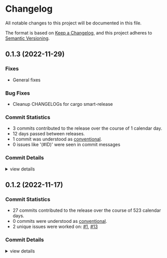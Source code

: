 # Changelog

All notable changes to this project will be documented in this file.

The format is based on [Keep a Changelog](https://keepachangelog.com/en/1.0.0/),
and this project adheres to [Semantic Versioning](https://semver.org/spec/v2.0.0.html).

## 0.1.3 (2022-11-29)

### Fixes

- General fixes

### Bug Fixes

 - <csr-id-ed512c548d08b009fe34d4c638521a2accb2ce12/> Cleanup CHANGELOGs for cargo smart-release

### Commit Statistics

<csr-read-only-do-not-edit/>

 - 3 commits contributed to the release over the course of 1 calendar day.
 - 12 days passed between releases.
 - 1 commit was understood as [conventional](https://www.conventionalcommits.org).
 - 0 issues like '(#ID)' were seen in commit messages

### Commit Details

<csr-read-only-do-not-edit/>

<details><summary>view details</summary>

 * **Uncategorized**
    - Cleanup CHANGELOGs for cargo smart-release ([`ed512c5`](https://github.com/kiibohd/kiibohd-core/commit/ed512c548d08b009fe34d4c638521a2accb2ce12))
    - Release kll-macros v0.1.2, kll-core v0.1.6, kiibohd-hid-io v0.1.3 ([`cf9ad2e`](https://github.com/kiibohd/kiibohd-core/commit/cf9ad2ec744f0452856a1c778031665fe38c0e45))
    - Update GitHub Actions (deny, pants, udeps) ([`b6ec165`](https://github.com/kiibohd/kiibohd-core/commit/b6ec165d19153d8acaffb8ff4ae8504fcfe7e40c))
</details>

## 0.1.2 (2022-11-17)

### Commit Statistics

<csr-read-only-do-not-edit/>

 - 27 commits contributed to the release over the course of 523 calendar days.
 - 0 commits were understood as [conventional](https://www.conventionalcommits.org).
 - 2 unique issues were worked on: [#1](https://github.com/kiibohd/kiibohd-core/issues/1), [#13](https://github.com/kiibohd/kiibohd-core/issues/13)

### Commit Details

<csr-read-only-do-not-edit/>

<details><summary>view details</summary>

 * **[#1](https://github.com/kiibohd/kiibohd-core/issues/1)**
    - Keyscanning module initial merge ([`0dba8f8`](https://github.com/kiibohd/kiibohd-core/commit/0dba8f88fbd9cc42618398afb54c1b522ad37858))
 * **[#13](https://github.com/kiibohd/kiibohd-core/issues/13)**
    - Add keywords and categories to all the Cargo.toml (and fix a few typos) ([`4553cb4`](https://github.com/kiibohd/kiibohd-core/commit/4553cb456ab7df2e2874f03e385166e062787375))
 * **Uncategorized**
    - Release is31fl3743b v0.1.2, kll-hid v0.1.2, kll-macros v0.1.1, kll-core v0.1.5, kiibohd-hall-effect v0.1.2, kiibohd-keyscanning v0.1.2, kiibohd-hall-effect-keyscanning v0.1.2, kiibohd-hid-io v0.1.2, kiibohd-usb v0.1.3 ([`5a574aa`](https://github.com/kiibohd/kiibohd-core/commit/5a574aa1da0321613614c4d7f6f285fe149af409))
    - Fix changelogs ([`33ef4a3`](https://github.com/kiibohd/kiibohd-core/commit/33ef4a3f4fded7a8dd1f00510291f4075711186f))
    - Initial CHANGELOG.md ([`04edeeb`](https://github.com/kiibohd/kiibohd-core/commit/04edeebcb78d924d4b139b56c0b513633f7f95cc))
    - cargo fmt ([`8e38526`](https://github.com/kiibohd/kiibohd-core/commit/8e385266d5c631630c95fec6fb13808e1395de0a))
    - Add KeyScanning trait ([`218896b`](https://github.com/kiibohd/kiibohd-core/commit/218896b335f0b46d7cf9d5430afb8a98feb2c4b7))
    - Add better debbuing for i331fl3743b crate ([`6416b1c`](https://github.com/kiibohd/kiibohd-core/commit/6416b1cf07440184ba088a077f59a7414a7fb8eb))
    - [kiibohd-keyscanning] Add off state ignore option ([`5cd975c`](https://github.com/kiibohd/kiibohd-core/commit/5cd975c07908246fd49f8550ecceec7220e6ae0e))
    - Update defmt configurations ([`58c3aac`](https://github.com/kiibohd/kiibohd-core/commit/58c3aac6996ba72a24c12910e7875ecd2f6be969))
    - More clippy fixes ([`528672a`](https://github.com/kiibohd/kiibohd-core/commit/528672a0f7f255eb95cda7fd5423cfc553fa959e))
    - Increment patch ([`cc4f15f`](https://github.com/kiibohd/kiibohd-core/commit/cc4f15f18096cf75947204eab219c19f3dcaed18))
    - Update README.md ([`d7fe786`](https://github.com/kiibohd/kiibohd-core/commit/d7fe786cb66298bbaf0a8848963193f4216a2bd3))
    - Add kll-core support to kiibohd-hall-effect-keyscanning ([`d0a5c83`](https://github.com/kiibohd/kiibohd-core/commit/d0a5c8376f3b17bf3e3418e5466d095295d5137f))
    - Adding no-std keywords ([`59254c5`](https://github.com/kiibohd/kiibohd-core/commit/59254c5018132cb379790e6e0df6dc02f75b7c0f))
    - cargo fmt ([`c37456d`](https://github.com/kiibohd/kiibohd-core/commit/c37456d7bfb1f032a0947e4aeb19ea24761e8e7a))
    - Adding README.md for kll-macros ([`603de2f`](https://github.com/kiibohd/kiibohd-core/commit/603de2f8172c09bb47ab1e038299a97bf79c4e4c))
    - Add Off-state event generated (generate_event) ([`310b013`](https://github.com/kiibohd/kiibohd-core/commit/310b013360a8a46636c756aae2d9da5b9bcad4fb))
    - Adding kll-core KeyEvent to TriggerEvent conversion ([`eb54635`](https://github.com/kiibohd/kiibohd-core/commit/eb54635c7ae2735dc9660fc08a668bb11f9bc2a6))
    - Adding state() lookup to kiibohd-keyscanning ([`0ebd4d1`](https://github.com/kiibohd/kiibohd-core/commit/0ebd4d14ef797db38d479bba41f5e2fb0c705d67))
    - Fixing power of 2 issues with heapless::Vec ([`8cce7c2`](https://github.com/kiibohd/kiibohd-core/commit/8cce7c29199561a1051c42a9c195fa577a335ee6))
    - Updating to defmt 0.3 ([`831f49e`](https://github.com/kiibohd/kiibohd-core/commit/831f49e1e4d8a3026417544604208a1b4a8243a1))
    - Fixing multiplication overflow panic ([`985c72d`](https://github.com/kiibohd/kiibohd-core/commit/985c72dc69e8861566bc705e3ec9ee5f3e856d37))
    - cargo fmt ([`64995b8`](https://github.com/kiibohd/kiibohd-core/commit/64995b8459bf1027d8171d57e7fb9f2c75ce33f8))
    - Added missing column size constant to timing calculations ([`70e8597`](https://github.com/kiibohd/kiibohd-core/commit/70e85978a85b1bafdfb125f815ed13798b07f874))
    - Updating kiibohd-keyscanning ([`1c51025`](https://github.com/kiibohd/kiibohd-core/commit/1c51025e8568e4e00571527b87a3ea8d20c251c8))
    - Refactored kiibohd-keyscanning module ([`999bf4d`](https://github.com/kiibohd/kiibohd-core/commit/999bf4d7d14cee85ca1351df67cfef805f23bda2))
</details>

